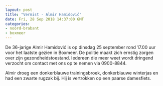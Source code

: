 ```yaml
---
layout: post
title: "Vermist - Almir Hamidović"
date: Fri, 28 Sep 2018 14:37:00 GMT
categories: 
- noord-brabant 
- boxmeer 
---
```


De 36-jarige Almir Hamidović is op dinsdag 25 september rond 17.00 uur voor het laatste gezien in Boxmeer. De politie maakt zich ernstig zorgen over zijn gezondheidstoestand. Iedereen die meer weet wordt dringend verzocht om contact met ons op te nemen via 0900-8844.

Almir droeg een donkerblauwe trainingsbroek, donkerblauwe winterjas en had een zwarte rugzak bij. Hij is vertrokken op een paarse damesfiets.
